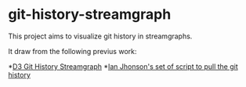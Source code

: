 # git-history-streamgraph
This project aims to visualize git history in streamgraphs.

It draw from the following previus work:

*[D3 Git History Streamgraph](https://vizhub.com/curran/01568b13c29f437f9a2684bb190c3737)
*[Ian Jhonson's set of script to pull the git history](https://gist.github.com/curran/18287ef2c4b64ffba32000aad47c292b)